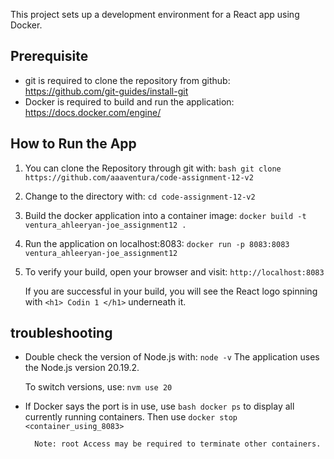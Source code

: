 This project sets up a development environment for a React app using Docker.

## Prerequisite
- git is required to clone the repository from github: https://github.com/git-guides/install-git
- Docker is required to build and run the application: https://docs.docker.com/engine/

## How to Run the App

1. You can clone the Repository through git with: 
        `bash git clone https://github.com/aaaventura/code-assignment-12-v2`

2. Change to the directory with: 
        `cd code-assignment-12-v2`

3. Build the docker application into a container image:
        `docker build -t ventura_ahleeryan-joe_assignment12 .`

4. Run the application on localhost:8083:
        `docker run -p 8083:8083 ventura_ahleeryan-joe_assignment12`

5. To verify your build, open your browser and visit: 
    `http://localhost:8083`

    If you are successful in your build, you will see the React logo spinning with `<h1> Codin 1 </h1>` underneath it.
   

## troubleshooting

- Double check the version of Node.js with: ```node -v```
    The application uses the Node.js version 20.19.2. 
    
    To switch versions, use: `nvm use 20`

- If Docker says the port is in use, use `bash docker ps` to display all currently running containers. 
Then use `docker stop <container_using_8083>`

        Note: root Access may be required to terminate other containers.


